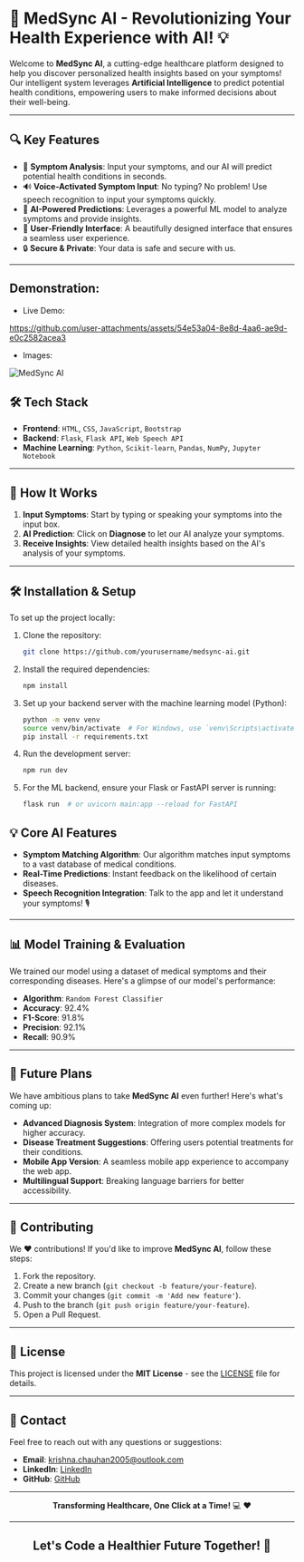 # 🌟 **MedSync AI** - Revolutionizing Your Health Experience with AI! 💡

Welcome to **MedSync AI**, a cutting-edge healthcare platform designed to help you discover personalized health insights based on your symptoms! Our intelligent system leverages **Artificial Intelligence** to predict potential health conditions, empowering users to make informed decisions about their well-being.


---

## 🔍 **Key Features**
- 🏥 **Symptom Analysis**: Input your symptoms, and our AI will predict potential health conditions in seconds.
- 🔊 **Voice-Activated Symptom Input**: No typing? No problem! Use speech recognition to input your symptoms quickly.
- 🧠 **AI-Powered Predictions**: Leverages a powerful ML model to analyze symptoms and provide insights.
- 🎨 **User-Friendly Interface**: A beautifully designed interface that ensures a seamless user experience.
- 🔒 **Secure & Private**: Your data is safe and secure with us.

---

## Demonstration:

* Live Demo:

https://github.com/user-attachments/assets/54e53a04-8e8d-4aa6-ae9d-e0c2582acea3

* Images:

![MedSync AI](https://github.com/user-attachments/assets/35e495b1-0d43-4281-bd14-91978383f027)


## 🛠️ **Tech Stack**
- **Frontend**: `HTML`, `CSS`, `JavaScript`, `Bootstrap`
- **Backend**: `Flask`, `Flask API`, `Web Speech API`
- **Machine Learning**: `Python`, `Scikit-learn`, `Pandas`, `NumPy`, `Jupyter Notebook`

---

## 🎯 **How It Works**
1. **Input Symptoms**: Start by typing or speaking your symptoms into the input box.
2. **AI Prediction**: Click on **Diagnose** to let our AI analyze your symptoms.
3. **Receive Insights**: View detailed health insights based on the AI's analysis of your symptoms.

---

## 🛠️ **Installation & Setup**

To set up the project locally:

1. Clone the repository:
   
   ```bash
   git clone https://github.com/yourusername/medsync-ai.git

2. Install the required dependencies:
   
   ```bash
   npm install

3. Set up your backend server with the machine learning model (Python):

   ```bash
   python -m venv venv
   source venv/bin/activate  # For Windows, use `venv\Scripts\activate`
   pip install -r requirements.txt

4. Run the development server:

   ```bash
   npm run dev

5. For the ML backend, ensure your Flask or FastAPI server is running:

   ```bash
   flask run  # or uvicorn main:app --reload for FastAPI

## 💡 **Core AI Features**
- **Symptom Matching Algorithm**: Our algorithm matches input symptoms to a vast database of medical conditions.
- **Real-Time Predictions**: Instant feedback on the likelihood of certain diseases.
- **Speech Recognition Integration**: Talk to the app and let it understand your symptoms! 🎙️

---

## 📊 **Model Training & Evaluation**
We trained our model using a dataset of medical symptoms and their corresponding diseases. Here's a glimpse of our model's performance:

- **Algorithm**: `Random Forest Classifier`
- **Accuracy**: 92.4%
- **F1-Score**: 91.8%
- **Precision**: 92.1%
- **Recall**: 90.9%

---

## 🚀 **Future Plans**
We have ambitious plans to take **MedSync AI** even further! Here's what's coming up:

- **Advanced Diagnosis System**: Integration of more complex models for higher accuracy.
- **Disease Treatment Suggestions**: Offering users potential treatments for their conditions.
- **Mobile App Version**: A seamless mobile app experience to accompany the web app.
- **Multilingual Support**: Breaking language barriers for better accessibility.

---

## 🤝 **Contributing**
We ❤️ contributions! If you'd like to improve **MedSync AI**, follow these steps:

1. Fork the repository.
2. Create a new branch (`git checkout -b feature/your-feature`).
3. Commit your changes (`git commit -m 'Add new feature'`).
4. Push to the branch (`git push origin feature/your-feature`).
5. Open a Pull Request.

---

## 📝 **License**
This project is licensed under the **MIT License** - see the [LICENSE](LICENSE) file for details.

---

## 📧 **Contact**
Feel free to reach out with any questions or suggestions:

- **Email**: [krishna.chauhan2005@outlook.com](mailto:krishna.chauhan2005@outlook.com)
- **LinkedIn**: [LinkedIn](https://www.linkedin.com/in/krishna-chauhan-hustler)
- **GitHub**: [GitHub](https://github.com/krishna25092005)

---

<p align="center">
  <b>Transforming Healthcare, One Click at a Time!</b> 💻 ❤️
</p>

---

  <h2 align="center">Let's Code a Healthier Future Together! 🌟</h2> 



